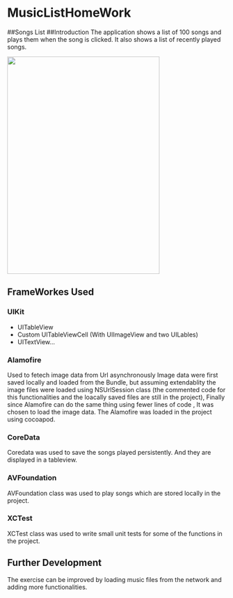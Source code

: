 # MusicListHomeWork
##Songs List
##Introduction
The application shows a list of 100 songs and plays them when the song is clicked. It also shows a list of recently played songs. 

<img src="http://hanabelete.com/ScreenShot.png" width="350" height="500">

## FrameWorkes Used

### UIKit

 * UITableView
 * Custom UITableViewCell (With UIImageView and two UILables)
 * UITextView...

### Alamofire

Used to fetech image data from Url asynchronously
Image data were first saved locally and loaded from the Bundle, but assuming extendablity the image files were loaded using NSUrlSession class (the commented code for this functionalities and the loacally saved files are still in the project), Finally since Alamofire can do the same thing using fewer lines of code , It was chosen to load the image data. The Alamofire was loaded in the project using cocoapod.

### CoreData

Coredata was used to save the songs played persistently. And they are displayed in a tableview.

###  AVFoundation

AVFoundation class was used to play songs which are stored locally in the project.

### XCTest

XCTest class was used to write small unit tests for some of the functions in the project.

## Further Development

The exercise can be improved by loading music files from the network and adding more functionalities.

